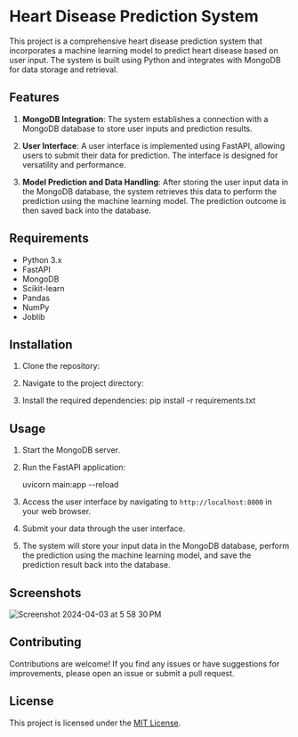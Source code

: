 # Heart Disease Prediction System

This project is a comprehensive heart disease prediction system that incorporates a machine learning model to predict heart disease based on user input. The system is built using Python and integrates with MongoDB for data storage and retrieval.

## Features

1. **MongoDB Integration**: The system establishes a connection with a MongoDB database to store user inputs and prediction results.

2. **User Interface**: A user interface is implemented using FastAPI, allowing users to submit their data for prediction. The interface is designed for versatility and performance.

3. **Model Prediction and Data Handling**: After storing the user input data in the MongoDB database, the system retrieves this data to perform the prediction using the machine learning model. The prediction outcome is then saved back into the database.

## Requirements

- Python 3.x
- FastAPI
- MongoDB
- Scikit-learn
- Pandas
- NumPy
- Joblib

## Installation

1. Clone the repository:

2. Navigate to the project directory:

3. Install the required dependencies:
pip install -r requirements.txt

## Usage

1. Start the MongoDB server.

2. Run the FastAPI application:

   uvicorn main:app --reload

3. Access the user interface by navigating to `http://localhost:8000` in your web browser.

4. Submit your data through the user interface.

5. The system will store your input data in the MongoDB database, perform the prediction using the machine learning model, and save the prediction result back into the database.

## Screenshots
![Screenshot 2024-04-03 at 5 58 30 PM](https://github.com/shivayapandey/heart_disease_prediction/assets/143429039/43be65d8-8f55-490e-8fb4-b4d442c8d1ae)



## Contributing

Contributions are welcome! If you find any issues or have suggestions for improvements, please open an issue or submit a pull request.

## License

This project is licensed under the [MIT License](LICENSE).
